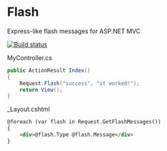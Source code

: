 # Flash
Express-like flash messages for ASP.NET MVC

[![Build status](https://ci.appveyor.com/api/projects/status/skcbkn6de97ja0qi/branch/master?svg=true)](https://ci.appveyor.com/project/rwhitmire/flash/branch/master)

MyController.cs
``` csharp
public ActionResult Index()
{
    Request.Flash("success", "it worked!");
    return View();
}
```

_Layout.cshtml
``` html
@foreach (var flash in Request.GetFlashMessages())
{
    <div>@flash.Type @flash.Message</div>
}
```
